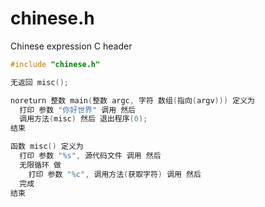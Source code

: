 # chinese.h
Chinese expression C header

```c
#include "chinese.h"

无返回 misc();

noreturn 整数 main(整数 argc, 字符 数组(指向(argv))) 定义为
  打印 参数 "你好世界" 调用 然后
  调用方法(misc) 然后 退出程序(0);
结束

函数 misc() 定义为
  打印 参数 "%s", 源代码文件 调用 然后
  无限循环 做
    打印 参数 "%c", 调用方法(获取字符) 调用 然后
  完成
结束
```
